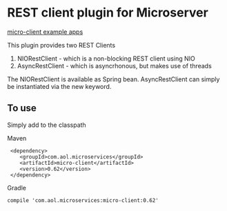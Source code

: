 # REST client plugin for Microserver

[micro-client example apps](https://github.com/aol/micro-server/tree/master/micro-client/src/test/java/app)

This plugin provides two REST Clients

1. NIORestClient - which is a non-blocking REST client using NIO
2. AsyncRestClient - which is asyncrhonous, but makes use of threads

The NIORestClient is available as  Spring bean. AsyncRestClient can simply be instantiated via the new keyword.

## To use

Simply add to the classpath

Maven 

     <dependency>
        <groupId>com.aol.microservices</groupId>  
        <artifactId>micro-client</artifactId>
        <version>0.62</version>
     </dependency>
     
Gradle

    compile 'com.aol.microservices:micro-client:0.62'
